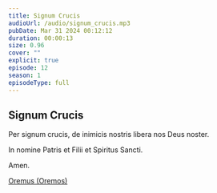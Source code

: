 ```yaml
---
title: Signum Crucis
audioUrl: /audio/signum_crucis.mp3
pubDate: Mar 31 2024 00:12:12
duration: 00:00:13
size: 0.96
cover: ""
explicit: true
episode: 12
season: 1
episodeType: full
---
```


## Signum Crucis

Per signum crucis, de inimicis nostris libera nos Deus noster.

In nomine Patris et Filii et Spiritus Sancti.

Amen.
          
          
          
<div class="text-center mt-16">
  <a class="btn btn-accent mt-9" href="/episode/11post">Oremus (Oremos)</a>
</div>